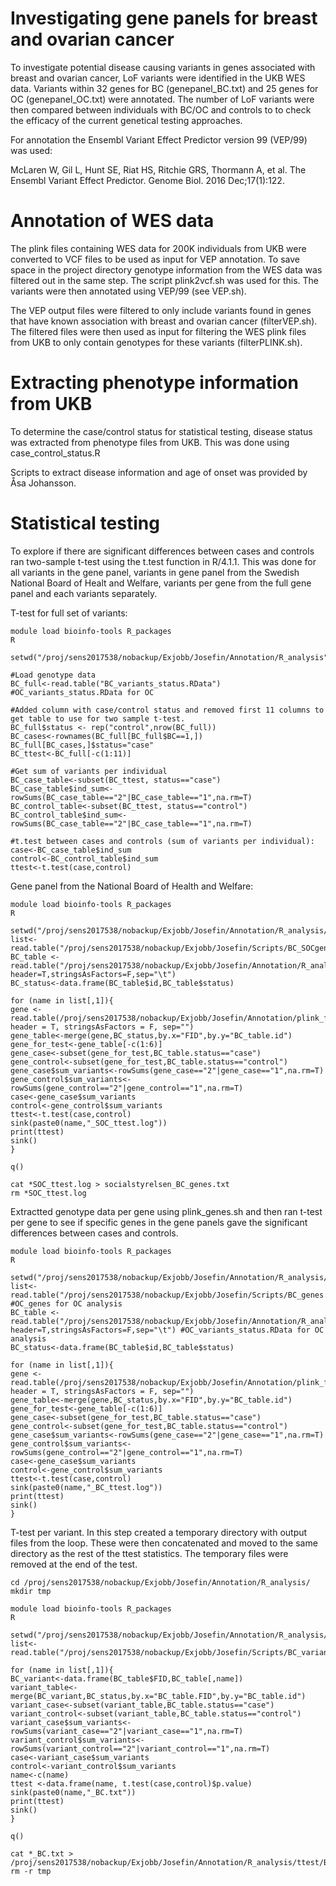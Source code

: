 # Investigating gene panels for breast and ovarian cancer
To investigate potential disease causing variants in genes associated with breast and ovarian cancer, LoF variants were identified in the UKB WES data. Variants within 32 genes for BC (genepanel_BC.txt) and 25 genes for OC (genepanel_OC.txt) were annotated. The number of LoF variants were then compared between individuals with BC/OC and controls to to check the efficacy of the current genetical testing approaches. 

For annotation the Ensembl Variant Effect Predictor version 99 (VEP/99) was used:

McLaren W, Gil L, Hunt SE, Riat HS, Ritchie GRS, Thormann A, et al. The Ensembl Variant Effect Predictor. Genome Biol. 2016 Dec;17(1):122.


# Annotation of WES data
The plink files containing WES data for 200K individuals from UKB were converted to VCF files to be used as input for VEP annotation. To save space in the project directory genotype information from the WES data was filtered out in the same step. The script plink2vcf.sh was used for this. The variants were then annotated using VEP/99 (see VEP.sh).

The VEP output files were filtered to only include variants found in genes that have known association with breast and ovarian cancer (filterVEP.sh). The filtered files were then used as input for filtering the WES plink files from UKB to only contain genotypes for these variants (filterPLINK.sh).

# Extracting phenotype information from UKB
To determine the case/control status for statistical testing, disease status was extracted from phenotype files from UKB. This was done using case_control_status.R 

Scripts to extract disease information and age of onset was provided by Åsa Johansson. 

# Statistical testing
To explore if there are significant differences between cases and controls ran two-sample t-test using the t.test function in R/4.1.1. This was done for all variants in the gene panel, variants in gene panel from the Swedish National Board of Healt and Welfare, variants per gene from the full gene panel and each variants separately. 

T-test for full set of variants:
```
module load bioinfo-tools R_packages
R

setwd("/proj/sens2017538/nobackup/Exjobb/Josefin/Annotation/R_analysis")

#Load genotype data
BC_full<-read.table("BC_variants_status.RData") #OC_variants_status.RData for OC

#Added column with case/control status and removed first 11 columns to get table to use for two sample t-test.
BC_full$status <- rep("control",nrow(BC_full))
BC_cases<-rownames(BC_full[BC_full$BC==1,])
BC_full[BC_cases,]$status="case"
BC_ttest<-BC_full[-c(1:11)]
 
#Get sum of variants per individual
BC_case_table<-subset(BC_ttest, status=="case")
BC_case_table$ind_sum<-rowSums(BC_case_table=="2"|BC_case_table=="1",na.rm=T)
BC_control_table<-subset(BC_ttest, status=="control")
BC_control_table$ind_sum<-rowSums(BC_case_table=="2"|BC_case_table=="1",na.rm=T)

#t.test between cases and controls (sum of variants per individual):
case<-BC_case_table$ind_sum
control<-BC_control_table$ind_sum
ttest<-t.test(case,control)
```

Gene panel from the National Board of Health and Welfare:
```
module load bioinfo-tools R_packages
R

setwd("/proj/sens2017538/nobackup/Exjobb/Josefin/Annotation/R_analysis/ttest")
list<-read.table("/proj/sens2017538/nobackup/Exjobb/Josefin/Scripts/BC_SOCgenes.txt",header=F)
BC_table <- read.table("/proj/sens2017538/nobackup/Exjobb/Josefin/Annotation/R_analysis/BC_variants_status.RData", header=T,stringsAsFactors=F,sep="\t")
BC_status<-data.frame(BC_table$id,BC_table$status)

for (name in list[,1]){
gene <- read.table(/proj/sens2017538/nobackup/Exjobb/Josefin/Annotation/plink_files/genes/paste0(name,"_BC.raw"), header = T, stringsAsFactors = F, sep="")
gene_table<-merge(gene,BC_status,by.x="FID",by.y="BC_table.id")
gene_for_test<-gene_table[-c(1:6)]
gene_case<-subset(gene_for_test,BC_table.status=="case")
gene_control<-subset(gene_for_test,BC_table.status=="control")
gene_case$sum_variants<-rowSums(gene_case=="2"|gene_case=="1",na.rm=T)
gene_control$sum_variants<-rowSums(gene_control=="2"|gene_control=="1",na.rm=T)
case<-gene_case$sum_variants
control<-gene_control$sum_variants
ttest<-t.test(case,control)
sink(paste0(name,"_SOC_ttest.log"))
print(ttest)
sink()
}

q()

cat *SOC_ttest.log > socialstyrelsen_BC_genes.txt
rm *SOC_ttest.log
```

Extractted genotype data per gene using plink_genes.sh and then ran t-test per gene to see if specific genes in the gene panels gave the significant differences between cases and controls.

```
module load bioinfo-tools R_packages
R

setwd("/proj/sens2017538/nobackup/Exjobb/Josefin/Annotation/R_analysis/ttest")
list<-read.table("/proj/sens2017538/nobackup/Exjobb/Josefin/Scripts/BC_genes.txt",header=F) #OC_genes for OC analysis
BC_table <- read.table("/proj/sens2017538/nobackup/Exjobb/Josefin/Annotation/R_analysis/BC_variants_status.RData", header=T,stringsAsFactors=F,sep="\t") #OC_variants_status.RData for OC analysis
BC_status<-data.frame(BC_table$id,BC_table$status)

for (name in list[,1]){
gene <- read.table(/proj/sens2017538/nobackup/Exjobb/Josefin/Annotation/plink_files/genes/paste0(name,"_BC.raw"), header = T, stringsAsFactors = F, sep="")
gene_table<-merge(gene,BC_status,by.x="FID",by.y="BC_table.id")
gene_for_test<-gene_table[-c(1:6)]
gene_case<-subset(gene_for_test,BC_table.status=="case")
gene_control<-subset(gene_for_test,BC_table.status=="control")
gene_case$sum_variants<-rowSums(gene_case=="2"|gene_case=="1",na.rm=T)
gene_control$sum_variants<-rowSums(gene_control=="2"|gene_control=="1",na.rm=T)
case<-gene_case$sum_variants
control<-gene_control$sum_variants
ttest<-t.test(case,control)
sink(paste0(name,"_BC_ttest.log"))
print(ttest)
sink()
}
```

T-test per variant. In this step created a temporary directory with output files from the loop. These were then concatenated and moved to the same directory as the rest of the ttest statistics. The temporary files were removed at the end of the test.

```
cd /proj/sens2017538/nobackup/Exjobb/Josefin/Annotation/R_analysis/
mkdir tmp

module load bioinfo-tools R_packages
R

setwd("/proj/sens2017538/nobackup/Exjobb/Josefin/Annotation/R_analysis/tmp")
list<-read.table("/proj/sens2017538/nobackup/Exjobb/Josefin/Scripts/BC_variants.txt",header=F)

for (name in list[,1]){
BC_variant<-data.frame(BC_table$FID,BC_table[,name])
variant_table<-merge(BC_variant,BC_status,by.x="BC_table.FID",by.y="BC_table.id")
variant_case<-subset(variant_table,BC_table.status=="case")
variant_control<-subset(variant_table,BC_table.status=="control")
variant_case$sum_variants<-rowSums(variant_case=="2"|variant_case=="1",na.rm=T)
variant_control$sum_variants<-rowSums(variant_control=="2"|variant_control=="1",na.rm=T)
case<-variant_case$sum_variants
control<-variant_control$sum_variants
name<-c(name)
ttest <-data.frame(name, t.test(case,control)$p.value)
sink(paste0(name,"_BC.txt"))
print(ttest)
sink()
}

q()

cat *_BC.txt > /proj/sens2017538/nobackup/Exjobb/Josefin/Annotation/R_analysis/ttest/BC_variants_pvalue.txt
rm -r tmp
```


